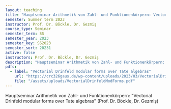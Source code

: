 ```yaml
---
layout: teaching
title: "Hauptseminar Arithmetik von Zahl- und Funktionenkörpern: Vectorial Drinfeld modular forms over Tate algebras (Prof. Dr. Böckle, Dr. Gezmiş)"
semester: Summer term 2023
instructor: Prof. Dr. Böckle, Dr. Gezmiş
course_type: Seminar
semester_term: SS
semester_year: 2023
semester_key: SS2023
semester_sort: 20231
active: false
instructors: Prof. Dr. Böckle, Dr. Gezmiş
description: "Hauptseminar Arithmetik von Zahl- und Funktionenkörpern: Vectorial Drinfeld modular forms over Tate algebras (Prof. Dr. Böckle, Dr. Gezmiş)"
pdfs:
  - label: "Vectorial Drinfeld modular forms over Tate algebras"
    url: "https://crc326gaus.de/wp-content/uploads/2023/03/VectorialDrinfeldModForms.pdf"
    file: "/assets/uploads/VectorialDrinfeldModForms.pdf"
---
```


Hauptseminar Arithmetik von Zahl- und Funktionenkörpern: "Vectorial Drinfeld modular forms over Tate algebras" (Prof. Dr. Böckle, Dr. Gezmiş)

